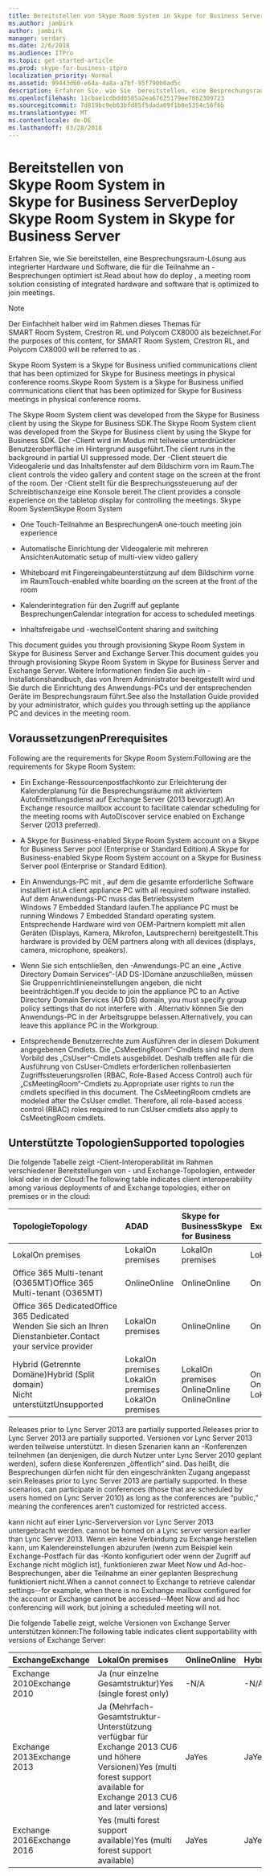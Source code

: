 ```yaml
---
title: Bereitstellen von Skype Room System in Skype for Business Server
ms.author: jambirk
author: jambirk
manager: serdars
ms.date: 2/6/2018
ms.audience: ITPro
ms.topic: get-started-article
ms.prod: skype-for-business-itpro
localization_priority: Normal
ms.assetid: 99443d60-e64a-4a8a-a7bf-95f790b0ad5c
description: Erfahren Sie, wie Sie  bereitstellen, eine Besprechungsraum-Lösung aus integrierter Hardware und Software, die für die Teilnahme an -Besprechungen optimiert ist.
ms.openlocfilehash: 11cbae1cdbdd0585a2ea67625179ee7862309723
ms.sourcegitcommit: 7d819bc9eb63bfd85f5dada09f1b8e5354c56f6b
ms.translationtype: MT
ms.contentlocale: de-DE
ms.lasthandoff: 03/28/2018
---
```

# <a name="deploy-skype-room-system-in-skype-for-business-server"></a><span data-ttu-id="c08a3-103">Bereitstellen von Skype Room System in Skype for Business Server</span><span class="sxs-lookup"><span data-stu-id="c08a3-103">Deploy Skype Room System in Skype for Business Server</span></span>
 
<span data-ttu-id="c08a3-104">Erfahren Sie, wie Sie  bereitstellen, eine Besprechungsraum-Lösung aus integrierter Hardware und Software, die für die Teilnahme an -Besprechungen optimiert ist.</span><span class="sxs-lookup"><span data-stu-id="c08a3-104">Read about how do deploy , a meeting room solution consisting of integrated hardware and software that  is optimized to join  meetings.</span></span>
  
> [!NOTE]
> <span data-ttu-id="c08a3-105">Der Einfachheit halber wird im Rahmen dieses Themas  für SMART Room System, Crestron RL und Polycom CX8000 als  bezeichnet.</span><span class="sxs-lookup"><span data-stu-id="c08a3-105">For the purposes of this content,  for SMART Room System, Crestron RL, and Polycom CX8000 will be referred to as .</span></span> 
  
 <span data-ttu-id="c08a3-106">Skype Room System is a Skype for Business unified communications client that has been optimized for Skype for Business meetings in physical conference rooms.</span><span class="sxs-lookup"><span data-stu-id="c08a3-106">Skype Room System is a Skype for Business unified communications client that has been optimized for Skype for Business meetings in physical conference rooms.</span></span>
  
<span data-ttu-id="c08a3-107">The Skype Room System client was developed from the Skype for Business client by using the Skype for Business SDK.</span><span class="sxs-lookup"><span data-stu-id="c08a3-107">The Skype Room System client was developed from the Skype for Business client by using the Skype for Business SDK.</span></span> <span data-ttu-id="c08a3-108">Der -Client wird im Modus mit teilweise unterdrückter Benutzeroberfläche im Hintergrund ausgeführt.</span><span class="sxs-lookup"><span data-stu-id="c08a3-108">The  client runs in the background in partial UI suppressed mode.</span></span> <span data-ttu-id="c08a3-109">Der -Client steuert die Videogalerie und das Inhaltsfenster auf dem Bildschirm vorn im Raum.</span><span class="sxs-lookup"><span data-stu-id="c08a3-109">The  client controls the video gallery and content stage on the screen at the front of the room.</span></span> <span data-ttu-id="c08a3-110">Der -Client stellt für die Besprechungssteuerung auf der Schreibtischanzeige eine Konsole bereit.</span><span class="sxs-lookup"><span data-stu-id="c08a3-110">The  client provides a console experience on the tabletop display for controlling the meetings.</span></span> <span data-ttu-id="c08a3-111">Skype Room System</span><span class="sxs-lookup"><span data-stu-id="c08a3-111">Skype Room System</span></span> 
  
- <span data-ttu-id="c08a3-112">One Touch-Teilnahme an Besprechungen</span><span class="sxs-lookup"><span data-stu-id="c08a3-112">A one-touch meeting join experience</span></span>
    
- <span data-ttu-id="c08a3-113">Automatische Einrichtung der Videogalerie mit mehreren Ansichten</span><span class="sxs-lookup"><span data-stu-id="c08a3-113">Automatic setup of multi-view video gallery</span></span> 
    
- <span data-ttu-id="c08a3-114">Whiteboard mit Fingereingabeunterstützung auf dem Bildschirm vorne im Raum</span><span class="sxs-lookup"><span data-stu-id="c08a3-114">Touch-enabled white boarding on the screen at the front of the room</span></span> 
    
- <span data-ttu-id="c08a3-115">Kalenderintegration für den Zugriff auf geplante Besprechungen</span><span class="sxs-lookup"><span data-stu-id="c08a3-115">Calendar integration for access to scheduled meetings</span></span>
    
- <span data-ttu-id="c08a3-116">Inhaltsfreigabe und -wechsel</span><span class="sxs-lookup"><span data-stu-id="c08a3-116">Content sharing and switching</span></span> 
    
<span data-ttu-id="c08a3-117">This document guides you through provisioning Skype Room System in Skype for Business Server and Exchange Server.</span><span class="sxs-lookup"><span data-stu-id="c08a3-117">This document guides you through provisioning Skype Room System in Skype for Business Server and Exchange Server.</span></span> <span data-ttu-id="c08a3-118">Weitere Informationen finden Sie auch im -Installationshandbuch, das von Ihrem Administrator bereitgestellt wird und Sie durch die Einrichtung des Anwendungs-PCs und der entsprechenden Geräte im Besprechungsraum führt.</span><span class="sxs-lookup"><span data-stu-id="c08a3-118">See also the  Installation Guide provided by your administrator, which guides you through setting up the appliance PC and devices in the meeting room.</span></span> 
  
## <a name="prerequisites"></a><span data-ttu-id="c08a3-119">Voraussetzungen</span><span class="sxs-lookup"><span data-stu-id="c08a3-119">Prerequisites</span></span>

<span data-ttu-id="c08a3-120">Following are the requirements for Skype Room System:</span><span class="sxs-lookup"><span data-stu-id="c08a3-120">Following are the requirements for Skype Room System:</span></span> 
  
- <span data-ttu-id="c08a3-121">Ein Exchange-Ressourcenpostfachkonto zur Erleichterung der Kalenderplanung für die Besprechungsräume mit aktiviertem AutoErmittlungsdienst auf Exchange Server (2013 bevorzugt).</span><span class="sxs-lookup"><span data-stu-id="c08a3-121">An Exchange resource mailbox account to facilitate calendar scheduling for the meeting rooms with AutoDiscover service enabled on Exchange Server (2013 preferred).</span></span>
    
- <span data-ttu-id="c08a3-122">A Skype for Business-enabled Skype Room System account on a Skype for Business Server pool (Enterprise or Standard Edition).</span><span class="sxs-lookup"><span data-stu-id="c08a3-122">A Skype for Business-enabled Skype Room System account on a Skype for Business Server pool (Enterprise or Standard Edition).</span></span>
    
- <span data-ttu-id="c08a3-123">Ein Anwendungs-PC mit , auf dem die gesamte erforderliche Software installiert ist.</span><span class="sxs-lookup"><span data-stu-id="c08a3-123">A  client appliance PC with all required software installed.</span></span> <span data-ttu-id="c08a3-124">Auf dem Anwendungs-PC muss das Betriebssystem Windows 7 Embedded Standard laufen.</span><span class="sxs-lookup"><span data-stu-id="c08a3-124">The appliance PC must be running Windows 7 Embedded Standard operating system.</span></span> <span data-ttu-id="c08a3-125">Entsprechende Hardware wird von OEM-Partnern komplett mit allen Geräten (Displays, Kamera, Mikrofon, Lautsprechern) bereitgestellt.</span><span class="sxs-lookup"><span data-stu-id="c08a3-125">This hardware is provided by OEM partners along with all devices (displays, camera, microphone, speakers).</span></span>
    
- <span data-ttu-id="c08a3-126">Wenn Sie sich entschließen, den -Anwendungs-PC an eine „Active Directory Domain Services“-(AD DS-)Domäne anzuschließen, müssen Sie Gruppenrichtlinieneinstellungen angeben, die  nicht beeinträchtigen.</span><span class="sxs-lookup"><span data-stu-id="c08a3-126">If you decide to join the  appliance PC to an Active Directory Domain Services (AD DS) domain, you must specify group policy settings that do not interfere with .</span></span> <span data-ttu-id="c08a3-127">Alternativ können Sie den Anwendungs-PC in der Arbeitsgruppe belassen.</span><span class="sxs-lookup"><span data-stu-id="c08a3-127">Alternatively, you can leave this appliance PC in the Workgroup.</span></span> 
    
- <span data-ttu-id="c08a3-p105">Entsprechende Benutzerrechte zum Ausführen der in diesem Dokument angegebenen Cmdlets. Die „CsMeetingRoom“-Cmdlets sind nach dem Vorbild des „CsUser“-Cmdlets ausgebildet. Deshalb treffen alle für die Ausführung von CsUser-Cmdlets erforderlichen rollenbasierten Zugriffssteuerungsrollen (RBAC, Role-Based Access Control) auch für „CsMeetingRoom“-Cmdlets zu.</span><span class="sxs-lookup"><span data-stu-id="c08a3-p105">Appropriate user rights to run the cmdlets specified in this document. The CsMeetingRoom cmdlets are modeled after the CsUser cmdlet. Therefore, all role-based access control (RBAC) roles required to run CsUser cmdlets also apply to CsMeetingRoom cmdlets.</span></span> 
    
## <a name="supported-topologies"></a><span data-ttu-id="c08a3-131">Unterstützte Topologien</span><span class="sxs-lookup"><span data-stu-id="c08a3-131">Supported topologies</span></span>

<span data-ttu-id="c08a3-132">Die folgende Tabelle zeigt -Client-Interoperabilität im Rahmen verschiedener Bereitstellungen von - und Exchange-Topologien, entweder lokal oder in der Cloud:</span><span class="sxs-lookup"><span data-stu-id="c08a3-132">The following table indicates  client interoperability among various deployments of  and Exchange topologies, either on premises or in the cloud:</span></span> 
  

|<span data-ttu-id="c08a3-133">**Topologie**</span><span class="sxs-lookup"><span data-stu-id="c08a3-133">**Topology**</span></span>|<span data-ttu-id="c08a3-134">**AD**</span><span class="sxs-lookup"><span data-stu-id="c08a3-134">**AD**</span></span>|<span data-ttu-id="c08a3-135">**Skype for Business**</span><span class="sxs-lookup"><span data-stu-id="c08a3-135">**Skype for Business**</span></span>|<span data-ttu-id="c08a3-136">**Exchange**</span><span class="sxs-lookup"><span data-stu-id="c08a3-136">**Exchange**</span></span>|
|:-----|:-----|:-----|:-----|
|<span data-ttu-id="c08a3-137">Lokal</span><span class="sxs-lookup"><span data-stu-id="c08a3-137">On premises</span></span>  <br/> |<span data-ttu-id="c08a3-138">Lokal</span><span class="sxs-lookup"><span data-stu-id="c08a3-138">On premises</span></span>  <br/> |<span data-ttu-id="c08a3-139">Lokal</span><span class="sxs-lookup"><span data-stu-id="c08a3-139">On premises</span></span>  <br/> |<span data-ttu-id="c08a3-140">Lokal</span><span class="sxs-lookup"><span data-stu-id="c08a3-140">On premises</span></span>  <br/> |
|<span data-ttu-id="c08a3-141">Office 365 Multi-tenant (O365MT)</span><span class="sxs-lookup"><span data-stu-id="c08a3-141">Office 365 Multi-tenant (O365MT)</span></span>  <br/> |<span data-ttu-id="c08a3-142">Online</span><span class="sxs-lookup"><span data-stu-id="c08a3-142">Online</span></span>  <br/> |<span data-ttu-id="c08a3-143">Online</span><span class="sxs-lookup"><span data-stu-id="c08a3-143">Online</span></span>  <br/> |<span data-ttu-id="c08a3-144">Online</span><span class="sxs-lookup"><span data-stu-id="c08a3-144">Online</span></span>  <br/> |
|<span data-ttu-id="c08a3-145">Office 365 Dedicated</span><span class="sxs-lookup"><span data-stu-id="c08a3-145">Office 365 Dedicated</span></span>  <br/> <span data-ttu-id="c08a3-146">Wenden Sie sich an Ihren Dienstanbieter.</span><span class="sxs-lookup"><span data-stu-id="c08a3-146">Contact your service provider</span></span>  <br/> |<span data-ttu-id="c08a3-147">Lokal</span><span class="sxs-lookup"><span data-stu-id="c08a3-147">On premises</span></span>  <br/> |<span data-ttu-id="c08a3-148">Online</span><span class="sxs-lookup"><span data-stu-id="c08a3-148">Online</span></span>  <br/> |<span data-ttu-id="c08a3-149">Online</span><span class="sxs-lookup"><span data-stu-id="c08a3-149">Online</span></span>  <br/> |
|<span data-ttu-id="c08a3-150">Hybrid (Getrennte Domäne)</span><span class="sxs-lookup"><span data-stu-id="c08a3-150">Hybrid (Split domain)</span></span>  <br/> <span data-ttu-id="c08a3-151">Nicht unterstützt</span><span class="sxs-lookup"><span data-stu-id="c08a3-151">Unsupported</span></span>  <br/> |<span data-ttu-id="c08a3-152">Lokal</span><span class="sxs-lookup"><span data-stu-id="c08a3-152">On premises</span></span>  <br/> <span data-ttu-id="c08a3-153">Lokal</span><span class="sxs-lookup"><span data-stu-id="c08a3-153">On premises</span></span>  <br/> <span data-ttu-id="c08a3-154">Lokal</span><span class="sxs-lookup"><span data-stu-id="c08a3-154">On premises</span></span>  <br/> |<span data-ttu-id="c08a3-155">Lokal</span><span class="sxs-lookup"><span data-stu-id="c08a3-155">On premises</span></span>  <br/> <span data-ttu-id="c08a3-156">Online</span><span class="sxs-lookup"><span data-stu-id="c08a3-156">Online</span></span>  <br/> <span data-ttu-id="c08a3-157">Online</span><span class="sxs-lookup"><span data-stu-id="c08a3-157">Online</span></span>  <br/> |<span data-ttu-id="c08a3-158">Online</span><span class="sxs-lookup"><span data-stu-id="c08a3-158">Online</span></span>  <br/> <span data-ttu-id="c08a3-159">Online</span><span class="sxs-lookup"><span data-stu-id="c08a3-159">Online</span></span>  <br/> <span data-ttu-id="c08a3-160">Lokal</span><span class="sxs-lookup"><span data-stu-id="c08a3-160">On premises</span></span>  <br/> |
   
<span data-ttu-id="c08a3-161">Releases prior to Lync Server 2013 are partially supported.</span><span class="sxs-lookup"><span data-stu-id="c08a3-161">Releases prior to Lync Server 2013 are partially supported.</span></span> <span data-ttu-id="c08a3-162">Versionen vor Lync Server 2013 werden teilweise unterstützt. In diesen Szenarien kann  an -Konferenzen teilnehmen (an denjenigen, die durch Nutzer unter Lync Server 2010 geplant werden), sofern diese Konferenzen „öffentlich“ sind. Das heißt, die Besprechungen dürfen nicht für den eingeschränkten Zugang angepasst sein.</span><span class="sxs-lookup"><span data-stu-id="c08a3-162">Releases prior to Lync Server 2013 are partially supported. In these scenarios,  can participate in  conferences (those that are scheduled by users homed on Lync Server 2010) as long as the conferences are “public,” meaning the conferences aren’t customized for restricted access.</span></span> 
  
<span data-ttu-id="c08a3-163"> kann nicht auf einer Lync-Serverversion vor Lync Server 2013 untergebracht werden.</span><span class="sxs-lookup"><span data-stu-id="c08a3-163"> cannot be homed on a Lync server version earlier than Lync Server 2013.</span></span> <span data-ttu-id="c08a3-164">Wenn ein  keine Verbindung zu Exchange herstellen kann, um Kalendereinstellungen abzurufen (wenn zum Beispiel kein Exchange-Postfach für das -Konto konfiguriert oder wenn der Zugriff auf Exchange nicht möglich ist), funktionieren zwar Meet Now und Ad-hoc-Besprechungen, aber die Teilnahme an einer geplanten Besprechung funktioniert nicht.</span><span class="sxs-lookup"><span data-stu-id="c08a3-164">When a  cannot connect to Exchange to retrieve calendar settings--for example, when there is no Exchange mailbox configured for the  account or Exchange cannot be accessed--Meet Now and ad hoc conferencing will work, but joining a scheduled meeting will not.</span></span> 
  
<span data-ttu-id="c08a3-165">Die folgende Tabelle zeigt, welche Versionen von Exchange Server  unterstützen können:</span><span class="sxs-lookup"><span data-stu-id="c08a3-165">The following table indicates  client supportability with versions of Exchange Server:</span></span> 
  

|<span data-ttu-id="c08a3-166">**Exchange**</span><span class="sxs-lookup"><span data-stu-id="c08a3-166">**Exchange**</span></span>|<span data-ttu-id="c08a3-167">**Lokal**</span><span class="sxs-lookup"><span data-stu-id="c08a3-167">**On premises**</span></span>|<span data-ttu-id="c08a3-168">**Online**</span><span class="sxs-lookup"><span data-stu-id="c08a3-168">**Online**</span></span>|<span data-ttu-id="c08a3-169">**Hybrid**</span><span class="sxs-lookup"><span data-stu-id="c08a3-169">**Hybrid**</span></span>|
|:-----|:-----|:-----|:-----|
|<span data-ttu-id="c08a3-170">Exchange 2010</span><span class="sxs-lookup"><span data-stu-id="c08a3-170">Exchange 2010</span></span>  <br/> |<span data-ttu-id="c08a3-171">Ja (nur einzelne Gesamtstruktur)</span><span class="sxs-lookup"><span data-stu-id="c08a3-171">Yes (single forest only)</span></span>  <br/> |<span data-ttu-id="c08a3-172">-</span><span class="sxs-lookup"><span data-stu-id="c08a3-172">N/A</span></span>  <br/> |<span data-ttu-id="c08a3-173">-</span><span class="sxs-lookup"><span data-stu-id="c08a3-173">N/A</span></span>  <br/> |
|<span data-ttu-id="c08a3-174">Exchange 2013</span><span class="sxs-lookup"><span data-stu-id="c08a3-174">Exchange 2013</span></span>  <br/> |<span data-ttu-id="c08a3-175">Ja (Mehrfach-Gesamtstruktur-Unterstützung verfügbar für Exchange 2013 CU6 und höhere Versionen)</span><span class="sxs-lookup"><span data-stu-id="c08a3-175">Yes (multi forest support available for Exchange 2013 CU6 and later versions)</span></span>  <br/> |<span data-ttu-id="c08a3-176">Ja</span><span class="sxs-lookup"><span data-stu-id="c08a3-176">Yes</span></span>  <br/> |<span data-ttu-id="c08a3-177">Ja</span><span class="sxs-lookup"><span data-stu-id="c08a3-177">Yes</span></span>  <br/> |
|<span data-ttu-id="c08a3-178">Exchange 2016</span><span class="sxs-lookup"><span data-stu-id="c08a3-178">Exchange 2016</span></span>  <br/> |<span data-ttu-id="c08a3-179">Yes (multi forest support available)</span><span class="sxs-lookup"><span data-stu-id="c08a3-179">Yes (multi forest support available)</span></span>  <br/> |<span data-ttu-id="c08a3-180">Ja</span><span class="sxs-lookup"><span data-stu-id="c08a3-180">Yes</span></span>  <br/> |<span data-ttu-id="c08a3-181">Ja</span><span class="sxs-lookup"><span data-stu-id="c08a3-181">Yes</span></span>  <br/> |
   

